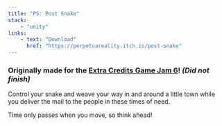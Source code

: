 ```yaml
---
title: "PS: Post Snake"
stack:
    - "unity"
links:
    - text: "Download"
      href: "https://perpetuareality.itch.io/post-snake"
---
```

### Originally made for the [Extra Credits Game Jam 6](https://itch.io/jam/extra-credits-game-jam-6)! *(Did not finish)*

Control your snake and weave your way in and around a little town while you deliver the mail to the people in these times of need.

Time only passes when you move, so think ahead!